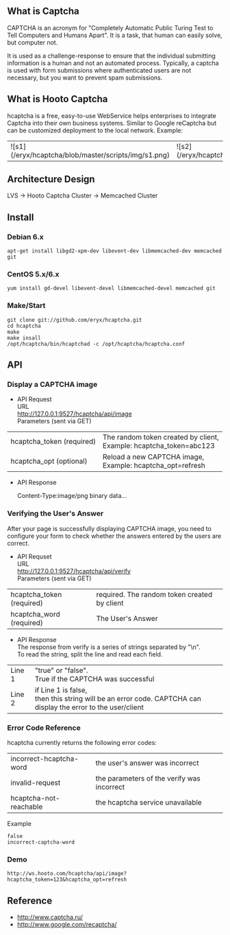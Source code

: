 ## What is Captcha

CAPTCHA is an acronym for 
"Completely Automatic Public Turing Test to Tell Computers and Humans Apart".
It is a task, that human can easily solve, but computer not.

It is used as a challenge-response to ensure that the individual submitting 
information is a human and not an automated process. Typically, a captcha is 
used with form submissions where authenticated users are not necessary, 
but you want to prevent spam submissions.

## What is Hooto Captcha

hcaptcha is a free, easy-to-use WebService helps enterprises to integrate 
Captcha into their own business systems. Similar to Google reCaptcha but can 
be customized deployment to the local network.
Example:
<table border="0">
    <tr>
        <td>
        ![s1](/eryx/hcaptcha/blob/master/scripts/img/s1.png)
        </td>
        <td>
        ![s2](/eryx/hcaptcha/blob/master/scripts/img/s2.png)
        </td>
        <td>
        ![s3](/eryx/hcaptcha/blob/master/scripts/img/s3.png)
        </td>
    </tr>
</table>

## Architecture Design

LVS -> Hooto Captcha Cluster -> Memcached Cluster

## Install

### Debian 6.x
    apt-get install libgd2-xpm-dev libevent-dev libmemcached-dev memcached git

### CentOS 5.x/6.x
    yum install gd-devel libevent-devel libmemcached-devel memcached git

### Make/Start
    git clone git://github.com/eryx/hcaptcha.git
    cd hcaptcha
    make
    make insall
    /opt/hcaptcha/bin/hcaptchad -c /opt/hcaptcha/hcaptcha.conf

## API

### Display a CAPTCHA image    
    
* API Request  
URL  
    http://127.0.0.1:9527/hcaptcha/api/image  
Parameters (sent via GET)
<table>
    <tr>
        <td>hcaptcha_token (required)</td>
        <td>The random token created by client,  <br />
        Example: hcaptcha_token=abc123</td>
    </tr>
    <tr>
        <td>hcaptcha_opt (optional)</td>
        <td>Reload a new CAPTCHA image,  <br />
        Example: hcaptcha_opt=refresh</td>
    </tr>
</table>

* API Response

    Content-Type:image/png
    binary data...

### Verifying the User's Answer
    
After your page is successfully displaying CAPTCHA image, you need to configure
your form to check whether the answers entered by the users are correct.

* API Requset  
URL  
    http://127.0.0.1:9527/hcaptcha/api/verify  
Parameters (sent via GET)
<table>
    <tr>
        <td>hcaptcha_token (required)</td>
        <td>required. The random token created by client</td>
    </tr>
    <tr>
        <td>hcaptcha_word (required)</td>
        <td>The User's Answer</td>
    </tr>
</table>
    
* API Response  
The response from verify is a series of strings separated by "\n".  
To read the string, split the line and read each field.
<table>
    <tr>
        <td>Line 1</td>
        <td>"true" or "false".  <br />
        True if the CAPTCHA was successful</td>
    </tr>
    <tr>
        <td>Line 2</td>
        <td>if Line 1 is false,  <br />
        then this string will be an error code. CAPTCHA can display the error to the user/client  <br />
        </td>
    </tr>
</table>

### Error Code Reference
hcaptcha currently returns the following error codes:
<table>
    <tr>
        <td>incorrect-hcaptcha-word</td>
        <td>the user's answer was incorrect</td>
    </tr>
    <tr>
        <td>invalid-request</td>
        <td>the parameters of the verify was incorrect</td>
    </tr>
    <tr>
        <td>hcaptcha-not-reachable</td>
        <td>the hcaptcha service unavailable</td>
    </tr>
</table>
Example

    false
    incorrect-captcha-word

### Demo
    http://ws.hooto.com/hcaptcha/api/image?hcaptcha_token=123&hcaptcha_opt=refresh

## Reference
* http://www.captcha.ru/
* http://www.google.com/recaptcha/

